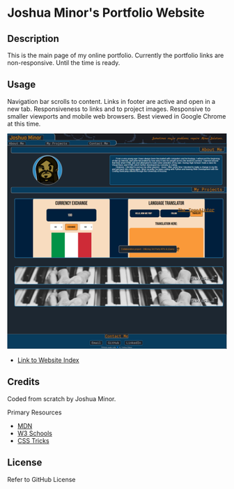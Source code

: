# Joshua Minor's Portfolio Website

## Description

This is the main page of my online portfolio. Currently the portfolio links are non-responsive. Until the time is ready.


## Usage

Navigation bar scrolls to content. Links in footer are active and open in a new tab. Responsiveness to links and to project images.
Responsive to smaller viewports and mobile web browsers.
Best viewed in Google Chrome at this time.

![Image of website](assets/images/screenshot.png)

- [Link to Website Index](https://jminor90.github.io/jminor-portfolio/)


## Credits
Coded from scratch by Joshua Minor.


Primary Resources
- [MDN](https://developer.mozilla.org/en-US/docs/Learn/HTML)
- [W3 Schools](https://www.w3schools.com/)
- [CSS Tricks](https://www.css-tricks.com/)


## License

Refer to GitHub License



